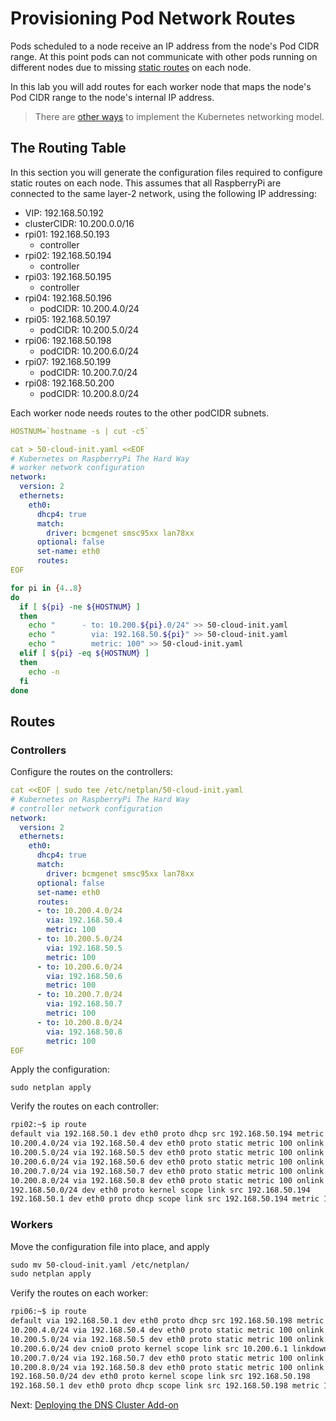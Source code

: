 # Provisioning Pod Network Routes

Pods scheduled to a node receive an IP address from the node's Pod CIDR range. At this point pods can not communicate with other pods running on different nodes due to missing [static routes](https://en.wikipedia.org/wiki/Static_routing) on each node.

In this lab you will add routes for each worker node that maps the node's Pod CIDR range to the node's internal IP address.

> There are [other ways](https://kubernetes.io/docs/concepts/cluster-administration/networking/#how-to-achieve-this) to implement the Kubernetes networking model.

## The Routing Table

In this section you will generate the configuration files required to configure static routes on each node. This assumes that all RaspberryPi are connected to the same layer-2 network, using the following IP addressing:

- VIP: 192.168.50.192
- clusterCIDR: 10.200.0.0/16
- rpi01: 192.168.50.193
  - controller
- rpi02: 192.168.50.194
  - controller
- rpi03: 192.168.50.195
  - controller
- rpi04: 192.168.50.196
  - podCIDR: 10.200.4.0/24
- rpi05: 192.168.50.197
  - podCIDR: 10.200.5.0/24
- rpi06: 192.168.50.198
  - podCIDR: 10.200.6.0/24
- rpi07: 192.168.50.199
  - podCIDR: 10.200.7.0/24
- rpi08: 192.168.50.200
  - podCIDR: 10.200.8.0/24

Each worker node needs routes to the other podCIDR subnets.

```yaml
HOSTNUM=`hostname -s | cut -c5`

cat > 50-cloud-init.yaml <<EOF
# Kubernetes on RaspberryPi The Hard Way
# worker network configuration
network:
  version: 2
  ethernets:
    eth0:
      dhcp4: true
      match:
        driver: bcmgenet smsc95xx lan78xx
      optional: false
      set-name: eth0
      routes:
EOF
```

```sh
for pi in {4..8}
do
  if [ ${pi} -ne ${HOSTNUM} ]
  then
    echo "      - to: 10.200.${pi}.0/24" >> 50-cloud-init.yaml
    echo "        via: 192.168.50.${pi}" >> 50-cloud-init.yaml
    echo "        metric: 100" >> 50-cloud-init.yaml
  elif [ ${pi} -eq ${HOSTNUM} ]
  then
    echo -n
  fi
done
```

## Routes

### Controllers

Configure the routes on the controllers:

```yaml
cat <<EOF | sudo tee /etc/netplan/50-cloud-init.yaml
# Kubernetes on RaspberryPi The Hard Way
# controller network configuration
network:
  version: 2
  ethernets:
    eth0:
      dhcp4: true
      match:
        driver: bcmgenet smsc95xx lan78xx
      optional: false
      set-name: eth0
      routes:
      - to: 10.200.4.0/24
        via: 192.168.50.4
        metric: 100
      - to: 10.200.5.0/24
        via: 192.168.50.5
        metric: 100
      - to: 10.200.6.0/24
        via: 192.168.50.6
        metric: 100
      - to: 10.200.7.0/24
        via: 192.168.50.7
        metric: 100
      - to: 10.200.8.0/24
        via: 192.168.50.8
        metric: 100
EOF
```

Apply the configuration:

`sudo netplan apply`

Verify the routes on each controller:

```txt
rpi02:~$ ip route
default via 192.168.50.1 dev eth0 proto dhcp src 192.168.50.194 metric 100
10.200.4.0/24 via 192.168.50.4 dev eth0 proto static metric 100 onlink
10.200.5.0/24 via 192.168.50.5 dev eth0 proto static metric 100 onlink
10.200.6.0/24 via 192.168.50.6 dev eth0 proto static metric 100 onlink
10.200.7.0/24 via 192.168.50.7 dev eth0 proto static metric 100 onlink
10.200.8.0/24 via 192.168.50.8 dev eth0 proto static metric 100 onlink
192.168.50.0/24 dev eth0 proto kernel scope link src 192.168.50.194
192.168.50.1 dev eth0 proto dhcp scope link src 192.168.50.194 metric 100
```

### Workers

Move the configuration file into place, and apply

```txt
sudo mv 50-cloud-init.yaml /etc/netplan/
sudo netplan apply
```

Verify the routes on each worker:

```txt
rpi06:~$ ip route
default via 192.168.50.1 dev eth0 proto dhcp src 192.168.50.198 metric 100
10.200.4.0/24 via 192.168.50.4 dev eth0 proto static metric 100 onlink
10.200.5.0/24 via 192.168.50.5 dev eth0 proto static metric 100 onlink
10.200.6.0/24 dev cnio0 proto kernel scope link src 10.200.6.1 linkdown
10.200.7.0/24 via 192.168.50.7 dev eth0 proto static metric 100 onlink
10.200.8.0/24 via 192.168.50.8 dev eth0 proto static metric 100 onlink
192.168.50.0/24 dev eth0 proto kernel scope link src 192.168.50.198
192.168.50.1 dev eth0 proto dhcp scope link src 192.168.50.198 metric 100
```

Next: [Deploying the DNS Cluster Add-on](12-dns-addon.md)
